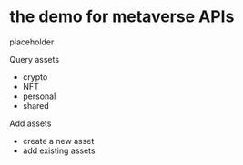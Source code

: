 # the demo for metaverse APIs

placeholder

Query assets
* crypto
* NFT
* personal
* shared

Add assets
* create a new asset
* add existing assets
